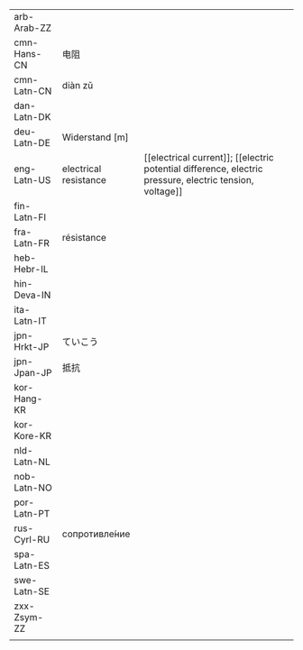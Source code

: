 | | | |
|-|-|-|
| arb-Arab-ZZ |  |  |
| cmn-Hans-CN | 电阻 |  |
| cmn-Latn-CN | diàn zǔ |  |
| dan-Latn-DK |  |  |
| deu-Latn-DE | Widerstand [m] |  |
| eng-Latn-US | electrical resistance | [[electrical current]]; [[electric potential difference, electric pressure, electric tension, voltage]] |
| fin-Latn-FI |  |  |
| fra-Latn-FR | résistance |  |
| heb-Hebr-IL |  |  |
| hin-Deva-IN |  |  |
| ita-Latn-IT |  |  |
| jpn-Hrkt-JP | ていこう |  |
| jpn-Jpan-JP | 抵抗 |  |
| kor-Hang-KR |  |  |
| kor-Kore-KR |  |  |
| nld-Latn-NL |  |  |
| nob-Latn-NO |  |  |
| por-Latn-PT |  |  |
| rus-Cyrl-RU | сопротивле́ние |  |
| spa-Latn-ES |  |  |
| swe-Latn-SE |  |  |
| zxx-Zsym-ZZ |  |  |
|  |  |  |
